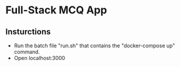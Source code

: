 # Full-Stack MCQ App

## Insturctions
* Run the batch file "run.sh" that contains the "docker-compose up" command.
* Open localhost:3000